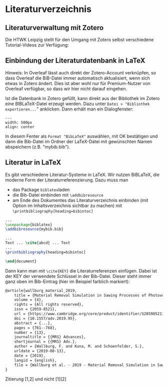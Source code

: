 # Literaturverzeichnis

## Literaturverwaltung mit Zotero

Die HTWK Leipzig stellt für den Umgang mit Zotero selbst verschiedene Tutorial-Videos zur Verfügung:

[](https://bibliothek.htwk-leipzig.de/kurse-und-beratung/online-tutorials/online-zotero-kurs/)

## Einbindung der Literaturdatenbank in LaTeX

Hinweis: In Overleaf lässt auch direkt der Zotero-Account verknüpfen, so dass Overleaf die BiB-Datei immer automatisch aktualisiert, wenn sich etwas in Zotero ändert. Dies ist aber wohl nur für Premium-Nutzer von Overleaf verfügbar, so dass wir hier nicht darauf eingehen.

Ist die Datenbank in Zotero gefüllt, kann direkt aus der Bibliothek im Zotero eine BIBLaTeX-Datei erzeugt werden. Dazu unter `Datei > "Bibliothek exportieren...`" anklicken. Dann erhält man ein Dialogfenster:

```{image} Einfuehrung/Untitled_15.png 
--- 
width: 500px 
align: center
``` 

In diesem Fenter als `Format "BibLaTeX"` auswählen, mit OK bestätigen und dann die Bib-Datei im Ordner der LaTeX-Datei mit gewünschten Namen abspeichern (z.B. "mybib.bib").

## Literatur in LaTeX

Es gibt verschiedene Literatur-Systeme in LaTeX. Wir nutzen BiBLaTeX, die moderne Form der Literaturreferenzierung. Dazu muss man

- das Package  `biblatex`laden
- die Bib-Datei einbinden mit `\addbibresource`
- am Ende des Dokumentes das Literaturverzeichnis einbinden (mit Option im Inhaltsverzeichnis sichtbar zu machen) mit `\printbibliography[heading=bibintoc]`

```latex
...
\usepackage{biblatex}
\addbibresource{mybib.bib}

...
Text ... \cite{abcd} ... Text
...
\printbibliography[heading=bibintoc]

\end{document}
```

Dann kann man mit `\cite{KEY}` die Literaturreferenzen einfügen. Dabei ist der KEY der verwendete Schlüssel in der Bib-Datei. Dieser steht immer ganz oben im Bib-Eintrag (hier im Beispiel farblich markiert):

```latex
@article{wallburg_material_2019,
	title = {Material Removal Simulation in Sawing Processes of Photovoltaic Silicon},
	volume = {4},
	rights = {All rights reserved},
	issn = {2059-8521},
	url = {https://www.cambridge.org/core/product/identifier/S2059852119000951/type/journal_article},
	doi = {10.1557/adv.2019.95},
	abstract = {...},
	pages = {761--768},
	number = {13},
	journaltitle = {{MRS} Advances},
	shortjournal = {{MRS} Adv.},
	author = {Wallburg, F. and Kuna, M. and Schoenfelder, S.},
	urldate = {2019-08-13},
	date = {2019},
	langid = {english},
	file = {Wallburg et al. - 2019 - Material Removal Simulation in Sawing Processes of.pdf:.../Wallburg et al. - 2019 - Material Removal Simulation in Sawing Processes of.pdf:application/pdf}
}
```

Zitierung [1,2] und nicht [1][2]
